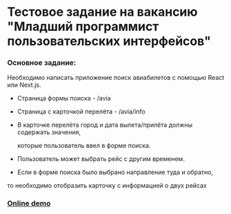 # Тестовое задание на вакансию "Младший программист пользовательских интерфейсов"

### Основное задание:
Необходимо написать приложение поиск авиабилетов с помощью React или Next.js. 

* Страница формы поиска - /avia
* Страница с карточкой перелёта - /avia/info
* В карточке перелёта город и дата вылета/прилёта должны содержать значения, 

   которые пользователь ввел в форме поиска.
   
* Пользователь может выбрать рейс с другим временем.

* Если в форме поиска было выбрано направление туда и обратно,

 то необходимо отобразить карточку с информацией о двух рейсах

### [Online demo](https://avia-tau.vercel.app/)
